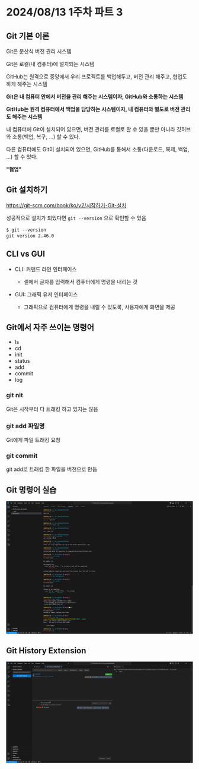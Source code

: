 # 2024/08/13 1주차 파트 3

## Git 기본 이론

Git은 분산식 버전 관리 시스템

Git은 로컬(내 컴퓨터)에 설치되는 시스템

GitHub는 원격으로 중앙에서 우리 프로젝트를 백업해두고, 버전 관리 해주고, 협업도 하게 해주는 시스템

**Git은 내 컴퓨터 안에서 버전을 관리 해주는 시스템이자, GitHub와 소통하는 시스템**

**GitHub는 원격 컴퓨터에서 백업을 담당하는 시스템이자, 내 컴퓨터와 별도로 버전 관리도 해주는 시스템**

내 컴퓨터에 Git이 설치되어 있으면, 버전 관리를 로컬로 할 수 있을 뿐만 아니라 깃허브와 소통(백업, 복구, ...) 할 수 있다.

다른 컴퓨터에도 Git이 설치되어 있으면, GitHub를 통해서 소통(다운로드, 복제, 백업, ...) 할 수 있다.

**"협업"**

## Git 설치하기

<https://git-scm.com/book/ko/v2/시작하기-Git-설치>

성공적으로 설치가 되었다면 `git --version` 으로 확인할 수 있음

```console
$ git --version
git version 2.46.0
```

## CLI vs GUI

- CLI: 커맨드 라인 인터페이스
  - 셸에서 글자를 입력해서 컴퓨터에게 명령을 내리는 것

- GUI: 그래픽 유저 인터페이스
  - 그래픽으로 컴퓨터에게 명령을 내릴 수 있도록, 사용자에게 화면을 제공

## Git에서 자주 쓰이는 명령어

- ls
- cd
- init
- status
- add
- commit
- log

### git nit

Git은 시작부터 다 트래킹 하고 있지는 않음

### git add 파일명

Git에게 파일 트래킹 요청

### git commit

git add로 트래킹 한 파일을 버전으로 만듬

## Git 명령어 실습

![VSCode 터미널에서 명령어를 실습한 사진](terminal.png)

## Git History Extension

![Git History Extension 실습 사진](<git history extension.png>)
